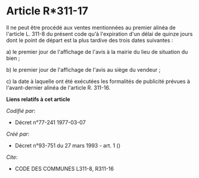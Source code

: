 # Article R*311-17

Il ne peut être procédé aux ventes mentionnées au premier alinéa de l'article L. 311-8 du présent code qu'à l'expiration d'un
délai de quinze jours dont le point de départ est la plus tardive des trois dates suivantes :

a) le premier jour de l'affichage de l'avis à la mairie du lieu de situation du bien ;

b) le premier jour de l'affichage de l'avis au siège du vendeur ;

c) la date à laquelle ont été exécutées les formalités de publicité prévues à l'avant-dernier alinéa de l'article R. 311-16.

**Liens relatifs à cet article**

_Codifié par_:

  - Décret n°77-241 1977-03-07

_Créé par_:

  - Décret n°93-751 du 27 mars 1993 - art. 1 ()

_Cite_:

  - CODE DES COMMUNES L311-8, R311-16
